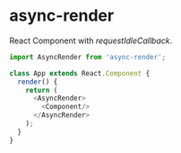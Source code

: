# async-render

React Component with *requestIdleCallback*.

```js
import AsyncRender from 'async-render';

class App extends React.Component {
  render() {
    return (
      <AsyncRender>
        <Component/>
      </AsyncRender>
    );
  }
}
```
